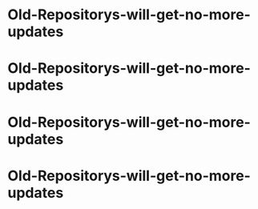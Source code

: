 # Old-Repositorys-will-get-no-more-updates
# Old-Repositorys-will-get-no-more-updates
# Old-Repositorys-will-get-no-more-updates
# Old-Repositorys-will-get-no-more-updates
